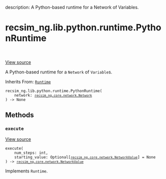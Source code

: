 description: A Python-based runtime for a Network of Variables.

<div itemscope itemtype="http://developers.google.com/ReferenceObject">
<meta itemprop="name" content="recsim_ng.lib.python.runtime.PythonRuntime" />
<meta itemprop="path" content="Stable" />
<meta itemprop="property" content="__init__"/>
<meta itemprop="property" content="execute"/>
</div>

# recsim_ng.lib.python.runtime.PythonRuntime

<!-- Insert buttons and diff -->

<table class="tfo-notebook-buttons tfo-api nocontent" align="left">

</table>

<a target="_blank" href="https://github.com/google-research/recsim_ng/tree/master/recsim_ng/lib/python/runtime.py">View
source</a>

A Python-based runtime for a `Network` of `Variable`s.

Inherits From: [`Runtime`](../../../../recsim_ng/lib/runtime/Runtime.md)

<pre class="devsite-click-to-copy prettyprint lang-py tfo-signature-link">
<code>recsim_ng.lib.python.runtime.PythonRuntime(
    network: <a href="../../../../recsim_ng/core/network/Network.md"><code>recsim_ng.core.network.Network</code></a>
) -> None
</code></pre>

<!-- Placeholder for "Used in" -->

## Methods

<h3 id="execute"><code>execute</code></h3>

<a target="_blank" href="https://github.com/google-research/recsim_ng/tree/master/recsim_ng/lib/python/runtime.py">View
source</a>

<pre class="devsite-click-to-copy prettyprint lang-py tfo-signature-link">
<code>execute(
    num_steps: int,
    starting_value: Optional[<a href="../../../../recsim_ng/core/network/NetworkValue.md"><code>recsim_ng.core.network.NetworkValue</code></a>] = None
) -> <a href="../../../../recsim_ng/core/network/NetworkValue.md"><code>recsim_ng.core.network.NetworkValue</code></a>
</code></pre>

Implements `Runtime`.
